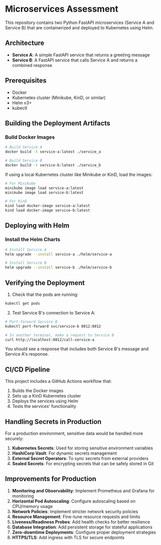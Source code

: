 # Microservices Assessment

This repository contains two Python FastAPI microservices (Service A and Service B) that are containerized and deployed to Kubernetes using Helm.

## Architecture

- **Service A**: A simple FastAPI service that returns a greeting message
- **Service B**: A FastAPI service that calls Service A and returns a combined response

## Prerequisites

- Docker
- Kubernetes cluster (Minikube, KinD, or similar)
- Helm v3+
- kubectl

## Building the Deployment Artifacts

### Build Docker Images

```bash
# Build Service A
docker build -t service-a:latest ./service_a

# Build Service B
docker build -t service-b:latest ./service_b
```

If using a local Kubernetes cluster like Minikube or KinD, load the images:

```bash
# For Minikube
minikube image load service-a:latest
minikube image load service-b:latest

# For KinD
kind load docker-image service-a:latest
kind load docker-image service-b:latest
```

## Deploying with Helm

### Install the Helm Charts

```bash
# Install Service A
helm upgrade --install service-a ./helm/service-a

# Install Service B
helm upgrade --install service-b ./helm/service-b
```

## Verifying the Deployment

1. Check that the pods are running:

```bash
kubectl get pods
```

2. Test Service B's connection to Service A:

```bash
# Port-forward Service B
kubectl port-forward svc/service-b 8012:8012

# In another terminal, make a request to Service B
curl http://localhost:8012/call-service-a
```

You should see a response that includes both Service B's message and Service A's response.

## CI/CD Pipeline

This project includes a GitHub Actions workflow that:
1. Builds the Docker images
2. Sets up a KinD Kubernetes cluster
3. Deploys the services using Helm
4. Tests the services' functionality

## Handling Secrets in Production

For a production environment, sensitive data would be handled more securely:

1. **Kubernetes Secrets**: Used for storing sensitive environment variables
2. **HashiCorp Vault**: For dynamic secrets management
3. **External Secret Operators**: To sync secrets from external providers
4. **Sealed Secrets**: For encrypting secrets that can be safely stored in Git

## Improvements for Production

1. **Monitoring and Observability**: Implement Prometheus and Grafana for monitoring
2. **Horizontal Pod Autoscaling**: Configure autoscaling based on CPU/memory usage
3. **Network Policies**: Implement stricter network security policies
4. **Resource Management**: Fine-tune resource requests and limits
5. **Liveness/Readiness Probes**: Add health checks for better resilience
6. **Database Integration**: Add persistent storage for stateful applications
7. **Zero-downtime Deployments**: Configure proper deployment strategies
8. **HTTPS/TLS**: Add ingress with TLS for secure endpoints

